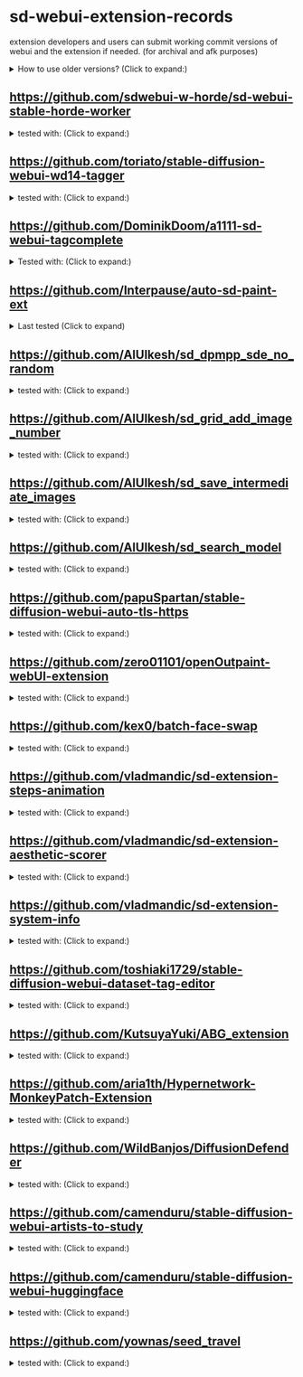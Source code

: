 # sd-webui-extension-records
extension developers and users can submit working commit versions of webui and the extension if needed. (for archival and afk purposes)

<details><summary>How to use older versions? (Click to expand:)</summary>
You can git clone a fresh webui and then switch to older commit version.

eg: `git checkout 9cfd10cdefc7b2966b8e42fbb0e05735967cf87b`

Do the same thing for the extension.
</details>

## https://github.com/sdwebui-w-horde/sd-webui-stable-horde-worker
<details>
<summary>tested with: (Click to expand:)</summary>

- [commit version for webui](https://github.com/AUTOMATIC1111/stable-diffusion-webui/commit/9cfd10cdefc7b2966b8e42fbb0e05735967cf87b) 
- [commit version for extension](https://github.com/sdwebui-w-horde/sd-webui-stable-horde-worker/commit/6184f96dd99d03cc8b3f8c4c133e08ae07ce074f)
</details>

## https://github.com/toriato/stable-diffusion-webui-wd14-tagger
<details>
<summary>tested with: (Click to expand:)</summary>

- [WebUI `9cfd10cdefc7b2966b8e42fbb0e05735967cf87b`](https://github.com/AUTOMATIC1111/stable-diffusion-webui/commit/e33cace2c2074ef342d027c1f31ffc4b3c3e877e)
- [Extension `3b8f68acc6cd7426257bae5ea32dcff0653f44c3`](https://github.com/toriato/stable-diffusion-webui-wd14-tagger/commit/3b8f68acc6cd7426257bae5ea32dcff0653f44c3)
</details>

## https://github.com/DominikDoom/a1111-sd-webui-tagcomplete
<details>
<summary>Tested with: (Click to expand:)</summary>

- [Webui `e33cace2c2074ef342d027c1f31ffc4b3c3e877e`](https://github.com/AUTOMATIC1111/stable-diffusion-webui/commit/e33cace2c2074ef342d027c1f31ffc4b3c3e877e) 
- [Extension `fb27ac9187ffa0300d13d3531b9c997f6bfbab93`](https://github.com/DominikDoom/a1111-sd-webui-tagcomplete/commit/fb27ac9187ffa0300d13d3531b9c997f6bfbab93)
</details>

## https://github.com/Interpause/auto-sd-paint-ext
<details>
<summary>Last tested (Click to expand)</summary>

- WebUI: [AUTOMATIC1111/stable-diffusion-webui@`c81b52f`](https://github.com/AUTOMATIC1111/stable-diffusion-webui/commit/c81b52ffbd6252842b3473a7aa8eb7ffc88ee7d1)
- Extension: [Interpause/auto-sd-paint-ext@`000363c`](https://github.com/Interpause/auto-sd-paint-ext/commit/000363cfceaa7e651d65df8f6cb6a7b0dd0d0403)
</details>

## https://github.com/AlUlkesh/sd_dpmpp_sde_no_random
<details>
<summary>tested with: (Click to expand:)</summary>

- WebUI: https://github.com/AUTOMATIC1111/stable-diffusion-webui/commit/6c7a50d783c4e406d8597f9cf354bb8128026f6c
- Extension: https://github.com/AlUlkesh/sd_dpmpp_sde_no_random/commit/4185896e511cc24c92a319341c491dc50bdf435a
</details>

## https://github.com/AlUlkesh/sd_grid_add_image_number
<details>
<summary>tested with: (Click to expand:)</summary>

- WebUI: https://github.com/AUTOMATIC1111/stable-diffusion-webui/commit/6c7a50d783c4e406d8597f9cf354bb8128026f6c
- Extension: https://github.com/AlUlkesh/sd_grid_add_image_number/commit/7356c57ce931dc2521fa56718ab8804127c55dd7
</details>

## https://github.com/AlUlkesh/sd_save_intermediate_images
<details>
<summary>tested with: (Click to expand:)</summary>

- WebUI: https://github.com/AUTOMATIC1111/stable-diffusion-webui/commit/6c7a50d783c4e406d8597f9cf354bb8128026f6c
- Extension: https://github.com/AlUlkesh/sd_save_intermediate_images/commit/0faf746f9eaa6653d2c59150cb97531411f9828a
</details>

## https://github.com/AlUlkesh/sd_search_model
<details>
<summary>tested with: (Click to expand:)</summary>

- WebUI: https://github.com/AUTOMATIC1111/stable-diffusion-webui/commit/6c7a50d783c4e406d8597f9cf354bb8128026f6c
- Extension: https://github.com/AlUlkesh/sd_search_model/commit/65e9b42571ffa28f3a3444a45cab30ea14a3ccac
</details>

## https://github.com/papuSpartan/stable-diffusion-webui-auto-tls-https
<details>
<summary>tested with: (Click to expand:)</summary>

- WebUI: [`e33cace2c2074ef342d027c1f31ffc4b3c3e877e`](https://github.com/AUTOMATIC1111/stable-diffusion-webui/commit/e33cace2c2074ef342d027c1f31ffc4b3c3e877e)
- Extension: [`151b795023a1d851016e498d9792d461692b3b57`](https://github.com/papuSpartan/stable-diffusion-webui-auto-tls-https/commit/151b795023a1d851016e498d9792d461692b3b57)
</details>

## https://github.com/zero01101/openOutpaint-webUI-extension
<details>
<summary>tested with: (Click to expand:)</summary>

- Example Rollback to Legacy HRfix
  - **_Requires `--lock-oo-submodule` commandline flag to prevent auto-updating_**
  - WebUI: [`fd4461d44c7256d56889f5b5ed9fb660a859172f`](https://github.com/AUTOMATIC1111/stable-diffusion-webui/commit/fd4461d44c7256d56889f5b5ed9fb660a859172f)
  - Extension: [`1ae78c6bb3126352fb0f7f6f07bbe1b372d6c227`](https://github.com/zero01101/openOutpaint-webUI-extension/commit/1ae78c6bb3126352fb0f7f6f07bbe1b372d6c227)
  - Submodule (`./app`): [`304da0ec9ea13f903f587dbf74370864b3d3a68e`](https://github.com/zero01101/openOutpaint/commit/304da0ec9ea13f903f587dbf74370864b3d3a68e)
- Current
  - WebUI: [`48a15821de768fea76e66f26df83df3fddf18f4b`](https://github.com/AUTOMATIC1111/stable-diffusion-webui/commit/48a15821de768fea76e66f26df83df3fddf18f4b)
  - Extension: [`1ae78c6bb3126352fb0f7f6f07bbe1b372d6c227`](https://github.com/zero01101/openOutpaint-webUI-extension/commit/1ae78c6bb3126352fb0f7f6f07bbe1b372d6c227)
  - Submodule (`./app`): [`bd5581fdbf3a7dbe1637ece4684a0fb18129aacd`](https://github.com/zero01101/openOutpaint/commit/bd5581fdbf3a7dbe1637ece4684a0fb18129aacd)
  </details>

## https://github.com/kex0/batch-face-swap
<details>
<summary>tested with: (Click to expand:)</summary>

- WebUI: [`7a14c8ab45da8a681792a6331d48a88dd684a0a9`](https://github.com/AUTOMATIC1111/stable-diffusion-webui/commit/7a14c8ab45da8a681792a6331d48a88dd684a0a9)
- Extension: [`1accdc7c4ff4627338a1d5f5be81c096bfb7852d`](https://github.com/kex0/batch-face-swap/commit/1accdc7c4ff4627338a1d5f5be81c096bfb7852d)
</details>

## https://github.com/vladmandic/sd-extension-steps-animation
<details>
<summary>tested with: (Click to expand:)</summary>

- WebUI: [`424cefe11878c9c7d2663381441e7efe62532180`](https://github.com/AUTOMATIC1111/stable-diffusion-webui/commit/424cefe11878c9c7d2663381441e7efe62532180)
- Extension: [`f20b6dd2435968ac1886d8d7111edff8e3229b6b`](https://github.com/vladmandic/sd-extension-steps-animation/commit/f20b6dd2435968ac1886d8d7111edff8e3229b6b)
</details>

## https://github.com/vladmandic/sd-extension-aesthetic-scorer
<details>
<summary>tested with: (Click to expand:)</summary>

- WebUI: [`424cefe11878c9c7d2663381441e7efe62532180`](https://github.com/AUTOMATIC1111/stable-diffusion-webui/commit/424cefe11878c9c7d2663381441e7efe62532180)
- Extension: [`8c2fcc4d492a3e62cd3c500aafe323dec48c1e4f`](https://github.com/vladmandic/sd-extension-aesthetic-scorer/commit/8c2fcc4d492a3e62cd3c500aafe323dec48c1e4f)
</details>

## https://github.com/vladmandic/sd-extension-system-info
<details>
<summary>tested with: (Click to expand:)</summary>

- WebUI: [`424cefe11878c9c7d2663381441e7efe62532180`](https://github.com/AUTOMATIC1111/stable-diffusion-webui/commit/424cefe11878c9c7d2663381441e7efe62532180)
- Extension: [`0220134e57aaf1facceaaf0fa01afe19c92bf1b6`](https://github.com/vladmandic/sd-extension-system-info/commit/0220134e57aaf1facceaaf0fa01afe19c92bf1b6)
</details>

## https://github.com/toshiaki1729/stable-diffusion-webui-dataset-tag-editor
<details>
<summary>tested with: (Click to expand:)</summary>

- WebUI: [`0792fae078ba362a5119f56d84e3f490a88690ae`](https://github.com/AUTOMATIC1111/stable-diffusion-webui/commit/0792fae078ba362a5119f56d84e3f490a88690ae)
- Extension: [`d993cc83057e6e5b2f41c26935c52d464708215a`](https://github.com/toshiaki1729/stable-diffusion-webui-dataset-tag-editor/commit/d993cc83057e6e5b2f41c26935c52d464708215a)
</details>

## https://github.com/KutsuyaYuki/ABG_extension
<details>
<summary>tested with: (Click to expand:)</summary>

- WebUI: [`c98cb0f8ecc904666f47684e238dd022039ca16f`](https://github.com/AUTOMATIC1111/stable-diffusion-webui/commit/c98cb0f8ecc904666f47684e238dd022039ca16f)
- Extension: [`1426fde1794dc134021a19237a5c55baa77e03bc`](https://github.com/KutsuyaYuki/ABG_extension/commit/1426fde1794dc134021a19237a5c55baa77e03bc)
</details>

## https://github.com/aria1th/Hypernetwork-MonkeyPatch-Extension
<details>
<summary>tested with: (Click to expand:)</summary>

- WebUI: [`cbfb4632585415dc914aff8c44869d792fd64c24`](https://github.com/AUTOMATIC1111/stable-diffusion-webui/commit/cbfb4632585415dc914aff8c44869d792fd64c24)
- Extension: [`710e02af7970b7830b6ae7073cf9e1d6f8998782`](https://github.com/aria1th/Hypernetwork-MonkeyPatch-Extension/commit/710e02af7970b7830b6ae7073cf9e1d6f8998782)
</details>

## https://github.com/WildBanjos/DiffusionDefender
<details>
<summary>tested with: (Click to expand:)</summary>

- WebUI: [`078e16e4d33ccbd40ff3ecfbb57ffd33a2a16c47`](https://github.com/AUTOMATIC1111/stable-diffusion-webui/commit/078e16e4d33ccbd40ff3ecfbb57ffd33a2a16c47)
- Earliest Tested WebUI: [`685f9631b56ff8bd43bce24ff5ce0f9a0e9af490`](https://github.com/AUTOMATIC1111/stable-diffusion-webui/commit/685f9631b56ff8bd43bce24ff5ce0f9a0e9af490)
- Extension: [`665d3bd525189183ce1aa54cb53e81cdd4b859dd`](https://github.com/WildBanjos/DiffusionDefender/commit/665d3bd525189183ce1aa54cb53e81cdd4b859dd)
</details>

## https://github.com/camenduru/stable-diffusion-webui-artists-to-study
<details>
<summary>tested with: (Click to expand:)</summary>

- WebUI: [`4af3ca5393151d61363c30eef4965e694eeac15e`](https://github.com/AUTOMATIC1111/stable-diffusion-webui/commit/4af3ca5393151d61363c30eef4965e694eeac15e)
- Extension: [`7a44bb12958a518433e5e2e8218b347c3802ac3f`](https://github.com/camenduru/stable-diffusion-webui-artists-to-study/commit/7a44bb12958a518433e5e2e8218b347c3802ac3f)
</details>

## https://github.com/camenduru/stable-diffusion-webui-huggingface
<details>
<summary>tested with: (Click to expand:)</summary>

- WebUI: [`4af3ca5393151d61363c30eef4965e694eeac15e`](https://github.com/AUTOMATIC1111/stable-diffusion-webui/commit/4af3ca5393151d61363c30eef4965e694eeac15e)
- Extension: [`3d16082308d1606b41170d2e87af184a7eda5ecc`](https://github.com/camenduru/stable-diffusion-webui-huggingface/commit/3d16082308d1606b41170d2e87af184a7eda5ecc)
</details>

## https://github.com/yownas/seed_travel
<details>
<summary>tested with: (Click to expand:)</summary>

- WebUI: [`2c1bb46c7ad5b4536f6587d327a03f0ff7811c5d`](https://github.com/AUTOMATIC1111/stable-diffusion-webui/commit/2c1bb46c7ad5b4536f6587d327a03f0ff7811c5d)
- Extension: [`beef29d887866c46c7dd8203496b6a8abc3cc2ae`](https://github.com/yownas/seed_travel/commit/beef29d887866c46c7dd8203496b6a8abc3cc2ae)
</details>
